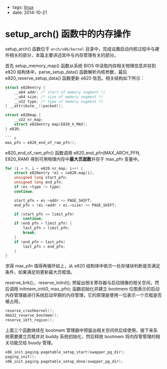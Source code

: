 - tags: [linux](/tags.md#linux)
- date: 2014-10-21

# setup_arch() 函数中的内存操作

setup_arch() 函数位于 `arch/x86/kernel` 目录中，完成设置启动内核过程中与硬件相关的部分，本篇主要讲述其中与内存管理有关的部分。

首先 setup_memory_map() 函数从系统 BIOS 中读取内存相关物理信息并存到 e820 结构体中，parse_setup_data() 函数解析内核参数，最后 e820_reserve_setup_data() 函数更新 e820 信息。相关结构如下所示：

```c
struct e820entry {
	__u64 addr;	/* start of memory segment */
	__u64 size;	/* size of memory segment */
	__u32 type;	/* type of memory segment */
} __attribute__((packed));

struct e820map {
	__u32 nr_map;
	struct e820entry map[E820_X_MAX];
} e820;

``` c
max_pfn = e820_end_of_ram_pfn();

```

e820_end_of_ram_pfn() 函数调用 e820_end_pfn(MAX_ARCH_PFN, E820_RAM) 得到可用物理内存中**最大页面数**并存于 max_pfn 变量中。

```c
for (i = 0; i < e820.nr_map; i++) {
    struct e820entry *ei = &e820.map[i];
    unsigned long start_pfn;
    unsigned long end_pfn;
    if (ei->type != type)
    continue;

    start_pfn = ei->addr >> PAGE_SHIFT;
    end_pfn = (ei->addr + ei->size) >> PAGE_SHIFT;

    if (start_pfn >= limit_pfn)
        continue;
    if (end_pfn > limit_pfn) {
        last_pfn = limit_pfn;
        break;
    }
    if (end_pfn > last_pfn)
        last_pfn = end_pfn;
    }
}

```

求得 max_pfn 值得再循环如上，从 e820 结构体中依次一处存储块判断是否满足条件，如果满足则更新最大页框值。

reserve_brk();、reserve_initrd();  预留出相关寄存器与启动镜像的相关空间，然后调用 initmem_init(0, max_pfn); 函数初始化并建立 bootmem 位图表示的启动内存管理器进行系统启动早期的内存管理，它的原理是使用一位表示一个页框是否被占用。

```c
reserve_crashkernel();
dma32_reserve_bootmem();
reserve_ibft_region();

```

上面三个函数继续在 bootmem 管理器中预留出相关空间供后续使用，接下来系统需要建立页框并对 buddy 系统初始化，然后释放 bootmem 将内存管管理的相关功能交给 buudy 管理。

```c
x86_init.paging.pagetable_setup_start(swapper_pg_dir);
paging_init();
x86_init.paging.pagetable_setup_done(swapper_pg_dir);

```